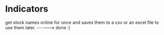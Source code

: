 # Indicators
get stock names online for once and saves them to a csv or an excel file to use them later. ------> done :)
